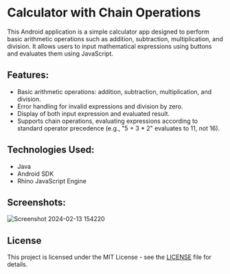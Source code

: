 # Calculator with Chain Operations
This Android application is a simple calculator app designed to perform basic arithmetic operations such as addition, subtraction, multiplication, and division. It allows users to input mathematical expressions using buttons and evaluates them using JavaScript.

## Features:
- Basic arithmetic operations: addition, subtraction, multiplication, and division.
- Error handling for invalid expressions and division by zero.
- Display of both input expression and evaluated result.
- Supports chain operations, evaluating expressions according to standard operator precedence (e.g., "5 + 3 * 2" evaluates to 11, not 16).

## Technologies Used:
- Java
- Android SDK
- Rhino JavaScript Engine

## Screenshots:
![Screenshot 2024-02-13 154220](https://github.com/j-shafeeqa/Calculator-With-ChainOperations/assets/92474584/ce3528ea-34a8-4121-8b0a-132201be37ed)

## License
This project is licensed under the MIT License - see the [LICENSE](LICENSE) file for details.
